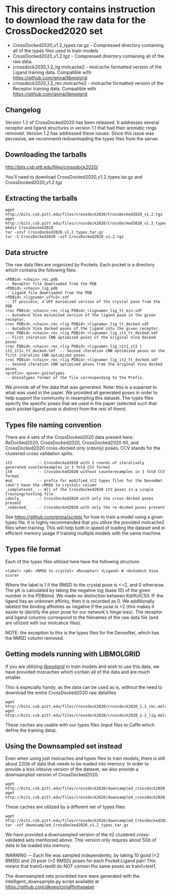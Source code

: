 # This directory contains instruction to download the raw data for the CrossDocked2020 set

 * CrossDocked2020_v1.2_types.tar.gz - Compressed directory containing all of the types files used to train models
 * CrossDocked2020_v1.2.tgz          - Compressed directory containing all of the raw data.
 * crossdock2020_1.2_lig.molcache2   - molcache formatted version of the Ligand training data. Compatible with https://github.com/gnina/libmolgrid
 * crossdock2020_1.2_rec.molcache2   - molcache formatted version of the Receptor training data. Compatible with https://github.com/gnina/libmolgrid

## Changelog
Version 1.2 of CrossDocked2020 has been released. It addresses several receptor and ligand structures in version 1.1 that had their aromatic rings removed. Version 1.2 has addressed these issues. Since this issue was pervasive, we recommend redownloading the types files from the server.

## Downloading the tarballs
http://bits.csb.pitt.edu/files/crossdock2020/

You'll need to download CrossDocked2020_v1.2_types.tar.gz and CrossDocked2020_v1.2.tgz

## Extracting the tarballs
```
wget http://bits.csb.pitt.edu/files/crossdock2020/CrossDocked2020_v1.2.tgz
wget http://bits.csb.pitt.edu/files/crossdock2020/CrossDocked2020_v1.2_types.tar.gz
mkdir CrossDocked2020
tar -xzvf CrossDocked2020_v1.2_types.tar.gz
tar -C CrossDocked2020 -xzf CrossDocked2020_v1.2.tgz
```

## Data structre
The raw data files are organized by Pockets. Each pocket is a directory which contains the following files:
```
<PDBid>_<chain>_rec.pdb                                                              -- Receptor file downloaded from the PDB
<PDBid>_<chain>_lig.pdb                                                              -- Ligand file downloaded from the PDB
<PDBid>_<ligname>_uff<2>.sdf                                                         -- If possible, a UFF minimized version of the crystal pose from the PDB
<rec PDBid>_<chain>_rec_<lig PDBid>_<ligname>_lig_tt_min.sdf                         -- Autodock Vina minimized version of the ligand pose in the given receptor.
<rec PDBid>_<chain>_rec_<lig PDBid>_<ligname>_lig_tt_docked.sdf                      -- Autodock Vina docked poses of the ligand into the given receptor.
<rec PDBid>_<chain>_rec_<lig PDBid>_<ligname>_lig_it1_tt_docked.sdf                  -- First iteration CNN optimized poses of the original Vina docked poses
<rec PDBid>_<chain>_rec_<lig PDBid>_<ligname>_lig_<it1_it2 | it2_it1>_tt_docked.sdf  -- Second iteration CNN optimized poses on the first iteration CNN optimized poses
<rec PDBid>_<chain>_rec_<lig PDBid>_<ligname>_lig_it2_tt_docked.sdf                  -- Second iteration CNN optimized poses from the original Vina docked poses
<prefix>_<pose>.gninatypes                                                           -- Gninatypes format of the file corresponding to the Prefix.
```
We provide all of the data that was generated. Note: this is a superset to what was used in the paper. We provided all generated poses in order to help support the community in resampling this dataset. The types files specify the specific poses that we used in the paper (selected such that each pocket:ligand pose is distinct from the rest of them). 

## Types file naming convention
There are 4 sets of the CrossDocked2020 data present here: ReDocked2020, CrossDocked2020, CrossDocked2020 It0, and CrossDocked2020 cross-docked only (cdonly) poses. CCV stands for the clustered-cross validation splits. 
```
it2           -- CrossDocked2020 with 2 rounds of iteratively generated counterexamples in 3 fold CCV format
it0           -- CrossDocked2020 without counterexamples in 3 fold CCV format
mod_          -- prefix for modified it2 types files for the DenseNet (don't have the <RMSD to crystal> column
_completeset_ -- All of the CrossDocked2020 it2 poses in a single training/testing file
cdonly_       -- CrossDocked2020 with only the cross-docked poses present
_redocked_    -- CrossDocked2020 with only the re-docked poses present
```
See https://github.com/gnina/scripts for how to train a model using a given types file. It is highly recommended that you utilize the provided molcache2 files when training. This will help both in speed of loading the dataset and in efficient memory usage if training multiple models with the same machine.

## Types file format
Each of the types files utilized here have the following structure:
```
<label> <pK> <RMSD to crystal> <Receptor> <Ligand> # <Autodock Vina score>
```
Where the label is 1 if the RMSD to the crystal pose is <=2, and 0 otherwise. The pK is calculated by taking the negative log (base 10) of the given number in the PDBbind. We made no distinction between Kd/Ki/IC50. IF the ligand has an unknown affinity, then it is recorded as 0. We additionally labeled the binding affinities as negative if the pose is >2 (this makes it easier to identify the poor pose for our network's hinge loss). The receptor and ligand columns correspond to the filenames of the raw data file (and are utilized with our molcahce files). 

NOTE: the exception to this is the types files for the DenseNet, which has the RMSD column removed.

## Getting models running with LIBMOLGRID
If you are utilizing [libmolgrid](https://github.com/gnina/libmolgrid) to train models and wish to use this data, we have provided molcaches which contain all of the data and are much smaller.

This is especially handy, as the data can be used as is, without the need to download the entire CrossDocked2020 raw datafiles

```
wget http://bits.csb.pitt.edu/files/crossdock2020/crossdock2020_1.2_rec.molcache2
wget http://bits.csb.pitt.edu/files/crossdock2020/crossdock2020_1.2_lig.molcache2
```

These caches are usable with our types files (input files to Caffe which define the training data).

## Using the Downsampled set instead
Even when using just molcaches and types files to train models, there is still about 22Gb of data that needs to be loaded into memory. In order to provide a less intesive version of the dataset, we also provide a downsampled version of CrossDocked2020.

```
wget http://bits.csb.pitt.edu/files/crossdock2020/downsampled_crossdock2020_1.2_rec.molcache2
wget http://bits.csb.pitt.edu/files/crossdock2020/downsampled_crossdock2020_1.2_lig.molcache2
```

These caches are utilized by a different set of types files:

```
wget http://bits.csb.pitt.edu/files/crossdock2020/downsampled_CrossDocked2020_v1.2_types.tar.gz
tar -xzf downsampled_CrossDocked2020_v1.2_types.tar.gz
```

We have provided a downsampled version of the it2 clustered cross-validated sets mentioned above. This version only requres about 5Gb of data to be loaded into memory.

WARNING -- Each file was sampled independently, by taking 10 good (<2 RMSD) and 20 poor (>2 RMSD) poses for each Pocket:Ligand pair! This means that train0+test0 do NOT contain the same poses as train1+test1.

The downsampled sets provdided here were generated with the intelligent_downsample.py script available at https://github.com/dkoes/cnnaffinitypaper
